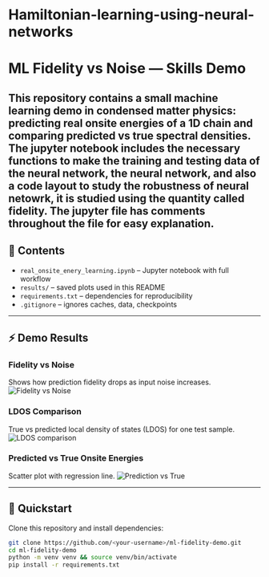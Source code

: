 # Hamiltonian-learning-using-neural-networks

# ML Fidelity vs Noise — Skills Demo

This repository contains a small **machine learning demo** in condensed matter physics:  
predicting real onsite energies of a 1D chain and comparing **predicted vs true spectral densities**.  
The jupyter notebook includes the necessary functions to make the training and testing data of the neural network, the neural network, and also a code layout to study the robustness of neural netowrk, it is studied using the quantity called fidelity. The jupyter file has comments throughout the file for easy explanation.
---

## 📖 Contents
- `real_onsite_enery_learning.ipynb` – Jupyter notebook with full workflow
- `results/` – saved plots used in this README
- `requirements.txt` – dependencies for reproducibility
- `.gitignore` – ignores caches, data, checkpoints

---

## ⚡ Demo Results

### Fidelity vs Noise
Shows how prediction fidelity drops as input noise increases.
![Fidelity vs Noise](results/fidelity_vs_noise.png)

### LDOS Comparison
True vs predicted local density of states (LDOS) for one test sample.
![LDOS comparison](results/ldos_true_pred.png)

### Predicted vs True Onsite Energies
Scatter plot with regression line.
![Prediction vs True](results/pred_vs_true_jointplot.png)

---

## 🚀 Quickstart

Clone this repository and install dependencies:

```bash
git clone https://github.com/<your-username>/ml-fidelity-demo.git
cd ml-fidelity-demo
python -m venv venv && source venv/bin/activate
pip install -r requirements.txt
